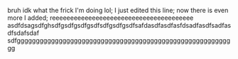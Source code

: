 bruh idk what the frick I'm doing lol; I just edited this line; now there is even more I added; reeeeeeeeeeeeeeeeeeeeeeeeeeeeeeeeeeeeeee asdfdsagsdfghsdfgsdfgsdfgsdfsdfgsdfgsdfsafdasdfasdfasfdsadfasdfsadfasdfsdafsdaf  sdfgggggggggggggggggggggggggggggggggggggggggggggggggggggggggg


